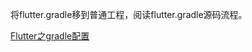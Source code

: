 将flutter.gradle移到普通工程，阅读flutter.gradle源码流程。


[Flutter之gradle配置](https://www.jianshu.com/p/6f0bc442c3ed)
